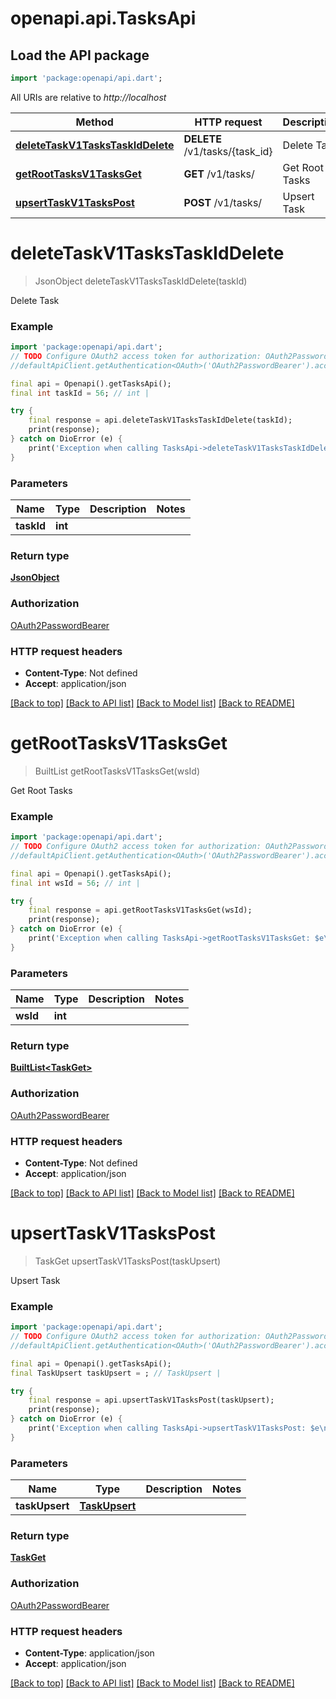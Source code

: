 # openapi.api.TasksApi

## Load the API package
```dart
import 'package:openapi/api.dart';
```

All URIs are relative to *http://localhost*

Method | HTTP request | Description
------------- | ------------- | -------------
[**deleteTaskV1TasksTaskIdDelete**](TasksApi.md#deletetaskv1taskstaskiddelete) | **DELETE** /v1/tasks/{task_id} | Delete Task
[**getRootTasksV1TasksGet**](TasksApi.md#getroottasksv1tasksget) | **GET** /v1/tasks/ | Get Root Tasks
[**upsertTaskV1TasksPost**](TasksApi.md#upserttaskv1taskspost) | **POST** /v1/tasks/ | Upsert Task


# **deleteTaskV1TasksTaskIdDelete**
> JsonObject deleteTaskV1TasksTaskIdDelete(taskId)

Delete Task

### Example
```dart
import 'package:openapi/api.dart';
// TODO Configure OAuth2 access token for authorization: OAuth2PasswordBearer
//defaultApiClient.getAuthentication<OAuth>('OAuth2PasswordBearer').accessToken = 'YOUR_ACCESS_TOKEN';

final api = Openapi().getTasksApi();
final int taskId = 56; // int | 

try {
    final response = api.deleteTaskV1TasksTaskIdDelete(taskId);
    print(response);
} catch on DioError (e) {
    print('Exception when calling TasksApi->deleteTaskV1TasksTaskIdDelete: $e\n');
}
```

### Parameters

Name | Type | Description  | Notes
------------- | ------------- | ------------- | -------------
 **taskId** | **int**|  | 

### Return type

[**JsonObject**](JsonObject.md)

### Authorization

[OAuth2PasswordBearer](../README.md#OAuth2PasswordBearer)

### HTTP request headers

 - **Content-Type**: Not defined
 - **Accept**: application/json

[[Back to top]](#) [[Back to API list]](../README.md#documentation-for-api-endpoints) [[Back to Model list]](../README.md#documentation-for-models) [[Back to README]](../README.md)

# **getRootTasksV1TasksGet**
> BuiltList<TaskGet> getRootTasksV1TasksGet(wsId)

Get Root Tasks

### Example
```dart
import 'package:openapi/api.dart';
// TODO Configure OAuth2 access token for authorization: OAuth2PasswordBearer
//defaultApiClient.getAuthentication<OAuth>('OAuth2PasswordBearer').accessToken = 'YOUR_ACCESS_TOKEN';

final api = Openapi().getTasksApi();
final int wsId = 56; // int | 

try {
    final response = api.getRootTasksV1TasksGet(wsId);
    print(response);
} catch on DioError (e) {
    print('Exception when calling TasksApi->getRootTasksV1TasksGet: $e\n');
}
```

### Parameters

Name | Type | Description  | Notes
------------- | ------------- | ------------- | -------------
 **wsId** | **int**|  | 

### Return type

[**BuiltList&lt;TaskGet&gt;**](TaskGet.md)

### Authorization

[OAuth2PasswordBearer](../README.md#OAuth2PasswordBearer)

### HTTP request headers

 - **Content-Type**: Not defined
 - **Accept**: application/json

[[Back to top]](#) [[Back to API list]](../README.md#documentation-for-api-endpoints) [[Back to Model list]](../README.md#documentation-for-models) [[Back to README]](../README.md)

# **upsertTaskV1TasksPost**
> TaskGet upsertTaskV1TasksPost(taskUpsert)

Upsert Task

### Example
```dart
import 'package:openapi/api.dart';
// TODO Configure OAuth2 access token for authorization: OAuth2PasswordBearer
//defaultApiClient.getAuthentication<OAuth>('OAuth2PasswordBearer').accessToken = 'YOUR_ACCESS_TOKEN';

final api = Openapi().getTasksApi();
final TaskUpsert taskUpsert = ; // TaskUpsert | 

try {
    final response = api.upsertTaskV1TasksPost(taskUpsert);
    print(response);
} catch on DioError (e) {
    print('Exception when calling TasksApi->upsertTaskV1TasksPost: $e\n');
}
```

### Parameters

Name | Type | Description  | Notes
------------- | ------------- | ------------- | -------------
 **taskUpsert** | [**TaskUpsert**](TaskUpsert.md)|  | 

### Return type

[**TaskGet**](TaskGet.md)

### Authorization

[OAuth2PasswordBearer](../README.md#OAuth2PasswordBearer)

### HTTP request headers

 - **Content-Type**: application/json
 - **Accept**: application/json

[[Back to top]](#) [[Back to API list]](../README.md#documentation-for-api-endpoints) [[Back to Model list]](../README.md#documentation-for-models) [[Back to README]](../README.md)

